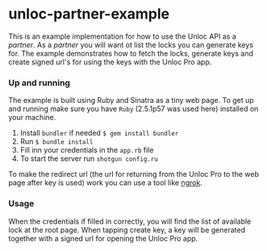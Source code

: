# unloc-partner-example

This is an example implementation for how to use the Unloc API as a _partner_. As a _partner_ you will want ot list the locks you can generate keys for. The example demonstrates how to fetch the locks, generate keys and create signed url's for using the keys with the Unloc Pro app.

### Up and running
The example is built using Ruby and Sinatra as a tiny web page. To get up and running make sure you have `Ruby` (2.5.1p57 was used here) installed on your machine.

1. Install `bundler` if needed `$ gem install bundler`
2. Run `$ bundle install`
3. Fill inn your credentials in the `app.rb` file
4. To start the server run `shotgun config.ru`

To make the redirect url (the url for returning from the Unloc Pro to the web page after key is used) work you can use a tool like [ngrok](https://ngrok.com).

### Usage
When the credentials if filled in correctly, you will find the list of available lock at the root page. When tapping create key, a key will be generated together with a signed url for opening the Unloc Pro app. 